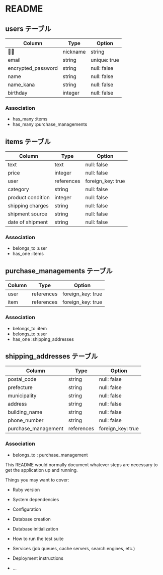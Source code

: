 # README

## users テーブル

| Column             | Type    | Option       |
| ------------------ | ------- | ------------ |
| nickname           | string  | null: false  |
| email              | string  | unique: true |
| encrypted_password | string  | null: false  |
| name               | string  | null: false  |
| name_kana          | string  | null: false  |
| birthday           | integer | null: false  |

### Association

- has_many :items
- has_many :purchase_managements

## items テーブル

| Column            | Type       | Option            |
| ----------------- | ---------- | ----------------- |
| text              | text       | null: false       |
| price             | integer    | null: false       |
| user              | references | foreign_key: true | 
| category          | string     | null: false       |
| product condition | integer    | null: false       |
| shipping charges  | string     | null: false       |
| shipment source   | string     | null: false       |
| date of shipment  | string     | null: false       |

### Association

- belongs_to :user
- has_one :items

## purchase_managements テーブル

| Column | Type       | Option            |
| ------ | ---------- | ----------------- |
| user   | references | foreign_key: true |
| item   | references | foreign_key: true |

### Association

- belongs_to :item
- belongs_to :user
- has_one :shipping_addresses

## shipping_addresses テーブル

| Column              | Type       | Option            |
| ------------------- | ---------- | ----------------- |
| postal_code         | string     | null: false       |
| prefecture          | string     | null: false       |
| municipality        | string     | null: false       |
| address             | string     | null: false       |
| building_name       | string     | null: false       |
| phone_number        | string     | null: false       |
| purchase_management | references | foreign_key: true |

### Association

- belongs_to : purchase_management





This README would normally document whatever steps are necessary to get the
application up and running.

Things you may want to cover:

* Ruby version

* System dependencies

* Configuration

* Database creation

* Database initialization

* How to run the test suite

* Services (job queues, cache servers, search engines, etc.)

* Deployment instructions

* ...
